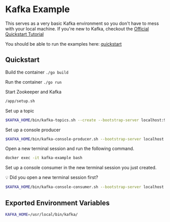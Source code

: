 # Kafka Example
This serves as a very basic Kafka environment so you don't have to mess with your local machine. If you're new to Kafka, checkout the [Official Quickstart Tutorial](http://kafka.apache.org/quickstart)

You should be able to run the examples here: [quickstart](#quickstart)

## Quickstart
Build the container
`./go build`

Run the container
`./go run`


Start Zookeeper and Kafka
```bash
/app/setup.sh
```

Set up a topic
```bash
$KAFKA_HOME/bin/kafka-topics.sh --create --bootstrap-server localhost:9092 --replication-factor 1 --partitions 1 --topic test
```

Set up a console producer
```bash
$KAFKA_HOME/bin/kafka-console-producer.sh --bootstrap-server localhost:9092 --topic test
```

Open a new terminal session and run the following command.
```bash
docker exec -it kafka-example bash
```

Set up a console consumer in the new terminal session you just created.

:bulb: Did you open a new terminal session first?

```bash
$KAFKA_HOME/bin/kafka-console-consumer.sh --bootstrap-server localhost:9092 --topic test --from-beginning
```

## Exported Environment Variables
```bash
KAFKA_HOME=/usr/local/bin/kafka/
```
